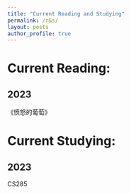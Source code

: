 ```yaml
---
title: "Current Reading and Studying"
permalink: /r&s/
layout: posts
author_profile: true
---
```

# Current Reading:
## 2023
《愤怒的葡萄》
# Current Studying:
## 2023
CS285